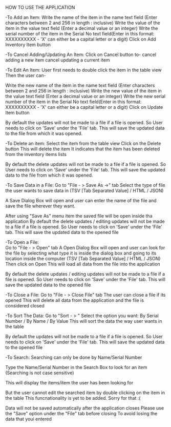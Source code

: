 HOW TO USE THE APPLICATION

-To Add an Item: 
Write the name of the item in the name text field (Enter characters between 2 and 256 in length : inclusive)
Write the value of the item in the value text field (Enter a decimal value or an integer)
Write the serial number of the item in the Serial No text field(Enter in this format: XXXXXXXXXX - 'X' can either be a capital letter or a digit)
Click on Add Inventory Item button

-To Cancel Adding/Updating An Item:
Click on Cancel button to-
cancel adding a new item
cancel updating a current item

-To Edit An Item: 
User first needs to double click the item in the table view
Then the user can-

Write the new name of the item in the name text field (Enter characters between 2 and 256 in length : inclusive)
Write the new value of the item in the value text field (Enter a decimal value or an integer)
Write the new serial number of the item in the Serial No text field(Enter in this format: XXXXXXXXXX - 'X' can either be a capital letter or a digit)
Click on Update Item button

By default the updates will not be made to a file if a file is opened. 
So User needs to click on 'Save' under the 'File' tab. This will save the updated data to the file from
which it was opened.

-To Delete an item: 
Select the item from the table view 
Click on the Delete button 
This will delete the item
It indicates that the item has been deleted from the inventory items lists

By default the delete updates will not be made to a file if a file is opened. 
So User needs to click on 'Save' under the 'File' tab. This will save the updated data to the file from
which it was opened.

-To Save Data in a File: 
Go to "File - > Save As ->" tab
Select the type of file the user wants to save data in (TSV [Tab Separated Value] / HTML / JSON)

A Save Dialog Box will open and user can enter the name of the file and save 
the file wherever they want.

After using "Save As" menu item the saved file will be open inside tha application
By default the delete updates / editing updates  will not be made to a file if a file is opened. 
So User needs to click on 'Save' under the 'File' tab. This will save the updated data to the opened file

-To Open a File:  
Go to "File - > Open" tab
A Open Dialog Box will open and user can look for the file by selecting what type it is inside the dialog box and going to its location inside the computer
(TSV [Tab Separated Value] / HTML / JSON)
Then click on Open
This will load all data from the file into the application

By default the delete updates / editing updates  will not be made to a file if a file is opened. 
So User needs to click on 'Save' under the 'File' tab. This will save the updated data to the opened file

-To Close a File:
Go to "File - > Close File" tab
The user can close a file if its opened
This will delete all data from the application and the file is considered closed

-To Sort The Data:
Go to "Sort - > "
Select the option you want: By Serial Number / By Name / By Value
This will sort the data the way user wants in the table

By default the updates will not be made to a file if a file is opened. 
So User needs to click on 'Save' under the 'File' tab. This will save the updated data to the opened file

-To Search: 
Searching can only be done by Name/Serial Number

Type the Name/Serial Number in the Search Box to look for an item
(Searching is not case sensitive)

This will display the items/item the user has been looking for

But the user cannot edit the searched item by double clicking on the item in the table
This funcnationality is yet to be added. Sorry for that :(

Data will not be saved automatically after the application closes
Please use the "Save" option under the "File" tab before closing 
To avoid losing the data that youi entered


